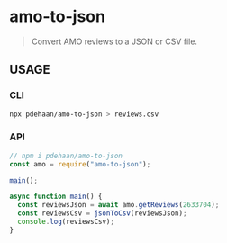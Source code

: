 # amo-to-json

> Convert AMO reviews to a JSON or CSV file.

## USAGE

### CLI

```sh
npx pdehaan/amo-to-json > reviews.csv
```

### API

```js
// npm i pdehaan/amo-to-json
const amo = require("amo-to-json");

main();

async function main() {
  const reviewsJson = await amo.getReviews(2633704);
  const reviewsCsv = jsonToCsv(reviewsJson);
  console.log(reviewsCsv);
}
```
